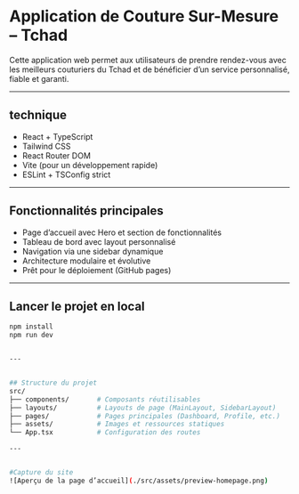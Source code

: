#  Application de Couture Sur-Mesure – Tchad 

Cette application web permet aux utilisateurs de prendre rendez-vous avec les meilleurs couturiers du Tchad et de bénéficier d’un service personnalisé, fiable et garanti.

---

## technique

-  React + TypeScript
-  Tailwind CSS
-  React Router DOM
-  Vite (pour un développement rapide)
- ESLint + TSConfig strict

---

##  Fonctionnalités principales

- Page d’accueil avec Hero et section de fonctionnalités
- Tableau de bord avec layout personnalisé
- Navigation via une sidebar dynamique
- Architecture modulaire et évolutive
- Prêt pour le déploiement (GitHub pages)

---

## Lancer le projet en local

```bash
npm install
npm run dev


---


## Structure du projet
src/
├── components/       # Composants réutilisables
├── layouts/          # Layouts de page (MainLayout, SidebarLayout)
├── pages/            # Pages principales (Dashboard, Profile, etc.)
├── assets/           # Images et ressources statiques
└── App.tsx           # Configuration des routes

---


#Capture du site
![Aperçu de la page d’accueil](./src/assets/preview-homepage.png)

